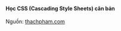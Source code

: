 #### Học CSS (Cascading Style Sheets) căn bản

Nguồn: [thachpham.com](https://thachpham.com/web-development/html-css/css-la-gi-va-vai-tro.html)